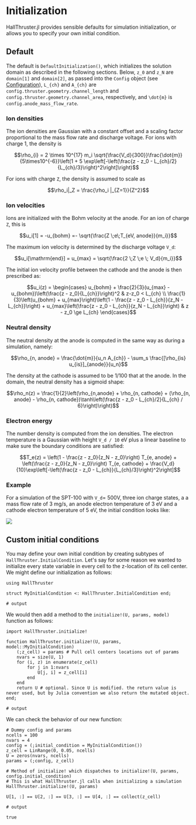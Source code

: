 # Initialization

HallThruster.jl provides sensible defaults for simulation initialization, or allows you to specify your own initial condition.

## Default

The default is `DefaultInitialization()`, which initializes the solution domain as described in the following sections. Below, ``z_0`` and ``z_N`` are `domain[1]` and `domain[2]`, as passed into the `Config` object (see [Configuration](@ref)), ``L_{ch}`` and ``A_{ch}`` are `config.thruster.geometry.channel_length` and `config.thruster.geometry.channel_area`, respectively, and ``\dot{m}`` is `config.anode_mass_flow_rate`.

### Ion densities

The ion densities are Gaussian with a constant offset and a scaling factor proportional to the mass flow rate and discharge voltage.  For ions with charge 1, the density is
```math
\rho_{i} = 2 \times 10^{17} m_i \sqrt{\frac{V_d}{300}}\frac{\dot{m}}{5\times10^{-6}}\left(1 + 5 \exp\left[-\left(\frac{z - z_0 - L_{ch}/2}{L_{ch}/3}\right)^2\right]\right)
```
For ions with charge `Z`, the density is assumed to scale as
```math
\rho_i|_Z = \frac{\rho_i |_{Z=1}}{Z^2}
```

### Ion velocities

Ions are initialized with the Bohm velocity at the anode. For an ion of charge ``Z``, this is
```math
u_i[1] = -u_{bohm} =- \sqrt{\frac{Z \;e\;T_{eV, anode}}{m_i}}
```


The maximum ion velocity is determined by the discharge voltage ``V_d``:
```math
u_i[\mathrm{end}] = u_{max} = \sqrt{\frac{2 \;Z \;e \; V_d}{m_i}}
```
The initial ion velocity profile between the cathode and the anode is then prescribed as:
```math
u_i(z) = \begin{cases}
	u_{bohm} + \frac{2}{3}(u_{max} - u_{bohm})\left(\frac{z - z_0}{L_{ch}}\right)^2 & z-z_0 < L_{ch} \\
	\frac{1}{3}\left(u_{bohm} + u_{max}\right)\left(1 - \frac{z - z_0 - L_{ch}}{z_N - L_{ch}}\right) + u_{max}\left(\frac{z - z_0 - L_{ch}}{z_N - L_{ch}}\right) & z - z_0 \ge L_{ch}
\end{cases}
```

### Neutral density

The neutral density at the anode is computed in the same way as during a simulation, namely: 
```math
\rho_{n, anode} = \frac{\dot{m}}{u_n A_{ch}} - \sum_s \frac{[\rho_{is} u_{is}]_{anode}}{u_n}
```
The density at the cathode is assumed to be 1/100 that at the anode. In the domain, the neutral density has a sigmoid shape:
```math
\rho_n(z) = \frac{1}{2}\left(\rho_{n,anode} + \rho_{n, cathode} + (\rho_{n, anode} - \rho_{n, cathode})\tanh\left(\frac{z - z_0 - L_{ch}/2}{L_{ch} / 6}\right)\right)
```

### Electron energy

The number density is computed from the ion densities. The electron temperature is a Gaussian with height ``V_d / 10`` eV plus a linear baseline to make sure the boundary conditions are satisfied:
```math
T_e(z) = \left(1 - \frac{z - z_0}{z_N - z_0}\right) T_{e, anode} + \left(\frac{z - z_0}{z_N - z_0}\right) T_{e, cathode} + \frac{V_d}{10}\exp\left[-\left(\frac{z - z_0 - L_{ch}}{L_{ch}/3}\right)^2\right]
```

### Example

For  a simulation of the SPT-100 with ``V_d``= 500V, three ion charge states, a a mass flow rate of 3 mg/s, an anode electron temperature of 3 eV and a cathode electron temperature of 5 eV, the initial condition looks like:

![](https://github.com/UM-PEPL/HallThruster.jl/blob/main/docs/src/assets/intialization.jpg?raw=true)

## Custom initial conditions

You may define your own initial condition by creating subtypes of `HallThruster.InitialCondition`. Let's say for some reason we wanted to initialize every state variable in every cell to the z-location of its cell center. We might define our initialization as follows:

```jldoctest initialization; output=false
using HallThruster

struct MyInitialCondition <: HallThruster.InitialCondition end;

# output

```

We would then add a method to the `initialize!(U, params, model)` function as follows:

```jldoctest initialization; output=false
import HallThruster.initialize!

function HallThruster.initialize!(U, params, model::MyInitialCondition)
	(;z_cell) = params # Pull cell centers locations out of params
    nvars = size(U, 1)
    for (i, z) in enumerate(z_cell)
       	for j in 1:nvars
           	U[j, i] = z_cell[i]
        end
    end
    return U # optional. Since U is modified. the return value is never used, but by Julia convention we also return the mutated object.
end;

# output

```

We can check the behavior of our new function:

```jldoctest initialization
# Dummy config and params
ncells = 100
nvars = 4
config = (;initial_condition = MyInitialCondition())
z_cell = LinRange(0, 0.05, ncells)
U = zeros(nvars, ncells)
params = (;config, z_cell)

# Method of initialize! which dispatches to initialize!(U, params, config.initial_condition)
# This is what HallThruster.jl calls when initializing a simulation
HallThruster.initialize!(U, params)

U[1, :] == U[2, :] == U[3, :] == U[4, :] == collect(z_cell)

# output

true
```

